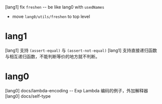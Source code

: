 [lang1] fix `freshen` -- be like lang0 with `usedNames`

- move `lang0/utils/freshen` to top level

# lang1

[lang1] 支持 `(assert-equal)` 与 `(assert-not-equal)`
[lang1] 支持直接递归函数与相互递归函数，不能判断等价的地方就不判断。

# lang0

[lang0] docs/lambda-encoding -- Exp Lambda 编码的例子，外加解释器
[lang0] docs/self-type
